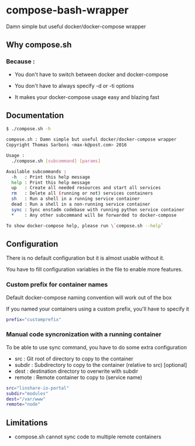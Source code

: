 # compose-bash-wrapper
Damn simple but useful docker/docker-compose wrapper

## Why compose.sh

### Because :

* You don't have to switch between docker and docker-compose

* You don't have to always specify -d or -ti options

* It makes your docker-compose usage easy and blazing fast

## Documentation

```.bash
$ ./compose.sh -h

compose.sh : Damn simple but useful docker/docker-compose wrapper
Copyright Thomas Sarboni <max-k@post.com> 2016

Usage :
  ./compose.sh [subcommand] [params]

Available subcommands :
  -h   : Print this help message
  help : Print this help message
  up   : Create all needed resources and start all services
  rm   : Delete all (running or not) services containers
  sh   : Run a shell in a running service container
  dead : Run a shell in a non-running service container
  sync : Sync enstadm codebase with running python service container
  *    : Any other subcommand will be forwarded to docker-compose

To show docker-compose help, please run \`compose.sh --help`

```

## Configuration

There is no default configuration but it is almost usable without it.

You have to fill configuration variables in the file to enable more features.

### Custom prefix for container names

Default docker-compose naming convention will work out of the box

If you named your containers using a custom prefix, you'll have to specify it

```.bash
prefix="customprefix"
```

### Manual code syncronization with a running container

To be able to use sync command, you have to do some extra configuration

* src    : Git root of directory to copy to the container
* subdir : Subdirectory to copy to the container (relative to src) [optional]
* dest   : destination directory to overwrite with subdir
* remote : Remote container to copy to (service name)

```.bash
src="linshare-io-portal"
subdir="modules"
dest="/var/www"
remote="node"
```

## Limitations

* compose.sh cannot sync code to multiple remote containers

